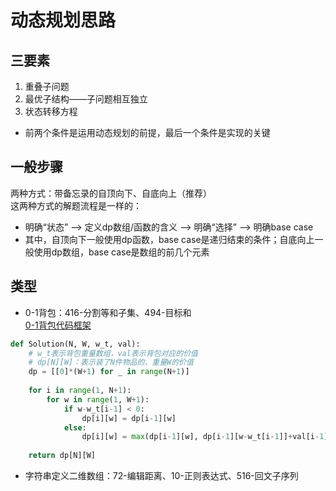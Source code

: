 # 动态规划思路
## 三要素
1. 重叠子问题  
2. 最优子结构——子问题相互独立    
3. 状态转移方程  
- 前两个条件是运用动态规划的前提，最后一个条件是实现的关键

## 一般步骤
两种方式：带备忘录的自顶向下、自底向上（推荐）  
这两种方式的解题流程是一样的：  
- 明确“状态” --> 定义dp数组/函数的含义 --> 明确“选择” --> 明确base case  
- 其中，自顶向下一般使用dp函数，base case是递归结束的条件；自底向上一般使用dp数组，base case是数组的前几个元素  

## 类型
* 0-1背包：416-分割等和子集、494-目标和  
[0-1背包代码框架](https://mp.weixin.qq.com/s/RXfnhSpVBmVneQjDSUSAVQ)
```python
def Solution(N, W, w_t, val): 
    # w_t表示背包重量数组，val表示背包对应的价值
    # dp[N][W]：表示装了N件物品的、重量W的价值 
    dp = [[0]*(W+1) for _ in range(N+1)] 
    
    for i in range(1, N+1):
        for w in range(1, W+1):
            if w-w_t[i-1] < 0:
                dp[i][w] = dp[i-1][w]
            else:
                dp[i][w] = max(dp[i-1][w], dp[i-1][w-w_t[i-1]]+val[i-1]) 
    
    return dp[N][W]

```
* 字符串定义二维数组：72-编辑距离、10-正则表达式、516-回文子序列
  